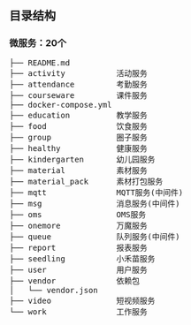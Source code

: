 ## 目录结构
### 微服务：20个
<pre>
├── README.md
├── activity           活动服务
├── attendance         考勤服务
├── courseware         课件服务
├── docker-compose.yml
├── education          教学服务
├── food               饮食服务
├── group              圈子服务
├── healthy            健康服务
├── kindergarten       幼儿园服务
├── material           素材服务
├── material_pack      素材打包服务
├── mqtt               MQTT服务(中间件)
├── msg                消息服务(中间件)
├── oms                OMS服务
├── onemore            万魔服务
├── queue              队列服务(中间件)
├── report             报表服务
├── seedling           小禾苗服务
├── user               用户服务
├── vendor             依赖包
│   └── vendor.json
├── video              短视频服务
└── work               工作服务
</pre>